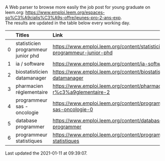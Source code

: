 A Web parser to browse more easily the job post for young graduate on leem.org: https://www.emploi.leem.org/espaces-sp%C3%A9cialis%C3%A9s-offre/jeunes-pro-2-ans-exp.  
The results are updated in the table below every working day.  


|    | Titles                              | Link                                                                    |   Department |   Consulted |
|---:|:------------------------------------|:------------------------------------------------------------------------|-------------:|------------:|
|  0 | statisticien programmeur junior phd | https://www.emploi.leem.org/content/statisticien-programmeur-junior-phd |           75 |          50 |
|  1 | ia / software                       | https://www.emploi.leem.org/content/ia-software                         |           75 |         934 |
|  2 | biostatisticien datamanager         | https://www.emploi.leem.org/content/biostatisticien-datamanager         |           75 |         860 |
|  3 | pharmacien réglementaire            | https://www.emploi.leem.org/content/pharmacien-r%c3%a9glementaire-2     |           75 |         835 |
|  4 | programmeur sas - oncologie         | https://www.emploi.leem.org/content/programmeur-sas-oncologie-0         |           75 |         739 |
|  5 | database programmer                 | https://www.emploi.leem.org/content/database-programmer                 |           92 |        2360 |
|  6 | programmeur statistiques            | https://www.emploi.leem.org/content/programmeur-statistiques            |           92 |        2684 |
  
Last updated the 2021-01-11 at 09:39:07.
